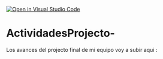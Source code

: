 [![Open in Visual Studio Code](https://classroom.github.com/assets/open-in-vscode-c66648af7eb3fe8bc4f294546bfd86ef473780cde1dea487d3c4ff354943c9ae.svg)](https://classroom.github.com/online_ide?assignment_repo_id=8494162&assignment_repo_type=AssignmentRepo)
# ActividadesProjecto-
Los avances del projecto final de mi equipo voy a subir aqui : 
